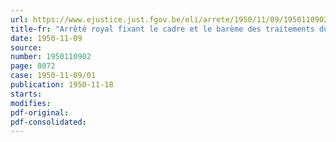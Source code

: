 ```yaml
---
url: https://www.ejustice.just.fgov.be/eli/arrete/1950/11/09/1950110902/justel
title-fr: "Arrêté royal fixant le cadre et le barème des traitements du personnel des services du ravitaillement au Ministère des Affaires économiques et des Classes moyennes"
date: 1950-11-09
source:
number: 1950110902
page: 8072
case: 1950-11-09/01
publication: 1950-11-18
starts:
modifies:
pdf-original:
pdf-consolidated:
---
```


